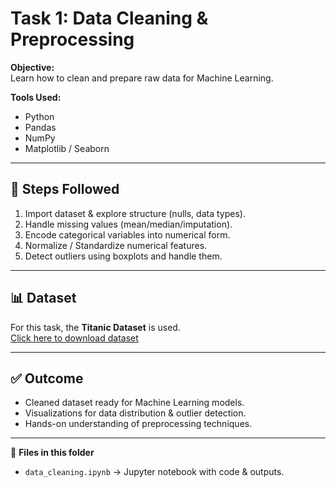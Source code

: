 # Task 1: Data Cleaning & Preprocessing

**Objective:**  
Learn how to clean and prepare raw data for Machine Learning.

**Tools Used:**  
- Python  
- Pandas  
- NumPy  
- Matplotlib / Seaborn  

---

## 🔎 Steps Followed
1. Import dataset & explore structure (nulls, data types).  
2. Handle missing values (mean/median/imputation).  
3. Encode categorical variables into numerical form.  
4. Normalize / Standardize numerical features.  
5. Detect outliers using boxplots and handle them.  

---

## 📊 Dataset
For this task, the **Titanic Dataset** is used.  
[Click here to download dataset](https://www.kaggle.com/datasets/heptapod/titanic)  

---

## ✅ Outcome
- Cleaned dataset ready for Machine Learning models.  
- Visualizations for data distribution & outlier detection.  
- Hands-on understanding of preprocessing techniques.  

---

📂 **Files in this folder**  
- `data_cleaning.ipynb` → Jupyter notebook with code & outputs.  

